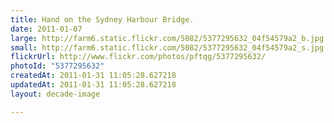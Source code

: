 ```yaml
---
title: Hand on the Sydney Harbour Bridge.
date: 2011-01-07
large: http://farm6.static.flickr.com/5082/5377295632_04f54579a2_b.jpg
small: http://farm6.static.flickr.com/5082/5377295632_04f54579a2_s.jpg
flickrUrl: http://www.flickr.com/photos/pftqg/5377295632/
photoId: "5377295632"
createdAt: 2011-01-31 11:05:28.627218
updatedAt: 2011-01-31 11:05:28.627218
layout: decade-image

---
```


